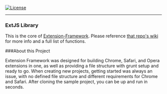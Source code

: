 [![License](http://img.shields.io/npm/l/xmlbuilder.svg)](http://opensource.org/licenses/MIT)

-------

### ExtJS Library
This is the core of [Extension-Framework](https://github.com/Christianjuth/Extension-Framework). Please reference [that repo's wiki](https://github.com/Christianjuth/Extension-Framework/wiki) for more info and a full list of functions.

###About this Project

Extension Framework was designed for building Chrome, Safari, and Opera extensions in one, as well as providing a file structure with grunt setup and ready to go. When creating new projects, getting started was always an issue, with no defined file structure and different requirements for Chrome and Safari. After cloning the sample project, you can be up and run in seconds.

